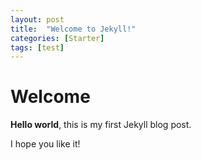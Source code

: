 ```yaml
---
layout: post
title:  "Welcome to Jekyll!"
categories: [Starter]
tags: [test]
---
```


# Welcome

**Hello world**, this is my first Jekyll blog post.

I hope you like it!